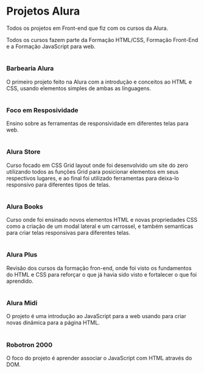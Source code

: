 # Projetos Alura #

Todos os projetos em Front-end que fiz com os cursos da Alura.

Todos os cursos fazem parte da Formação HTML/CSS, Formação Front-End e a Formação JavaScript para web.

#

### Barbearia Alura ###
O primeiro projeto feito na Alura com a introdução e conceitos ao HTML e CSS, usando elementos simples de ambas as linguagens.


#

### Foco em Resposividade ###
Ensino sobre as ferramentas de responsividade em diferentes telas para web.


#

### Alura Store ###
Curso focado em CSS Grid layout onde foi desenvolvido um site do zero utilizando todos as funções Grid para posicionar elementos em seus respectivos lugares, e ao final foi utilizado ferramentas para deixa-lo responsivo para diferentes tipos de telas.

#

### Alura Books ###
Curso onde foi ensinado novos elementos HTML e novas propriedades CSS como a criação de um modal lateral e um carrossel, e também semanticas para criar telas responsivas para diferentes telas.

#


### Alura Plus ###
Revisão dos cursos da formação fron-end, onde foi visto os fundamentos do HTML e CSS para reforçar o que já havia sido visto e fortalecer o que foi aprendido.

#


### Alura Midi ###
O projeto é uma introdução ao JavaScript para a web usando para criar novas dinâmica para a página HTML.

#


### Robotron 2000 ###
O foco do projeto é aprender associar o JavaScript com HTML através do DOM.

#
